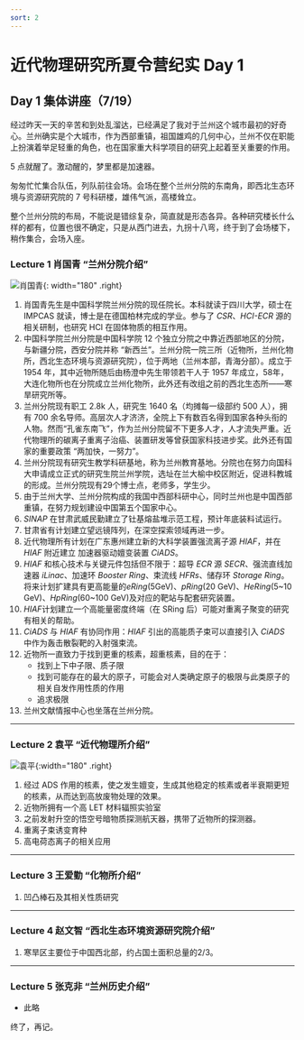 ```yaml
---
sort: 2
---
```

# 近代物理研究所夏令营纪实 Day 1

## Day 1  集体讲座（7/19）

经过昨天一天的辛苦和到处乱溜达，已经满足了我对于兰州这个城市最初的好奇心。兰州确实是个大城市，作为西部重镇，祖国雄鸡的几何中心，兰州不仅在职能上扮演着举足轻重的角色，也在国家重大科学项目的研究上起着至关重要的作用。

5 点就醒了。激动醒的，梦里都是加速器。

匆匆忙忙集合队伍，列队前往会场。会场在整个兰州分院的东南角，即西北生态环境与资源研究院的 7 号科研楼，雄伟气派，高楼耸立。

整个兰州分院的布局，不能说是错综复杂，简直就是形态各异。各种研究楼长什么样的都有，位置也很不确定，只是从西门进去，九拐十八弯，终于到了会场楼下，稍作集合，会场入座。

### Lecture 1 肖国青 “兰州分院介绍”

![肖国青](https://z3.ax1x.com/2021/09/03/hcNkvD.jpg){: width="180" .right}

1. 肖国青先生是中国科学院兰州分院的现任院长。本科就读于四川大学，硕士在 IMPCAS 就读，博士是在德国柏林完成的学业。参与了 *CSR*、*HCI-ECR* 源的相关研制，也研究 HCI 在固体物质的相互作用。
2. 中国科学院兰州分院是中国科学院 12 个独立分院之中靠近西部地区的分院，与新疆分院，西安分院并称 “新西兰”。兰州分院一院三所（近物所，兰州化物所，西北生态环境与资源研究院），位于两地（兰州本部，青海分部）。成立于 1954 年，其中近物所随后由杨澄中先生带领若干人于 1957 年成立，58年，大连化物所也在分院成立兰州化物所，此外还有改组之前的西北生态所——寒旱研究所等。
3. 兰州分院现有职工 2.8k 人，研究生 1640 名（均摊每一级部约 500 人），拥有 700 余名导师。高层次人才济济，全院上下有数百名得到国家各种头衔的人物。然而“孔雀东南飞”，作为兰州分院留不下更多人才，人才流失严重。近代物理所的碳离子重离子治癌、装置研发等曾获国家科技进步奖。此外还有国家的重要政策 “两加快，一努力”。
4. 兰州分院现有研究生教学科研基地，称为兰州教育基地。分院也在努力向国科大申请成立正式的研究生院兰州学院，选址在兰大榆中校区附近，促进科教城的形成。兰州分院现有29个博士点，老师多，学生少。
5. 由于兰州大学、兰州分院构成的我国中西部科研中心，同时兰州也是中国西部重镇，在努力规划建设中国第五个国家中心。
6. *SINAP* 在甘肃武威民勤建立了钍基熔盐堆示范工程，预计年底装料试运行。
7. 甘肃省有计划建立望远镜阵列，在深空探索领域再进一步。
8. 近代物理所有计划在广东惠州建立新的大科学装置强流离子源 *HIAF*，并在*HIAF* 附近建立 加速器驱动嬗变装置 *CiADS*。
9. *HIAF* 和核心技术与关键元件包括但不限于：超导 *ECR* 源 *SECR*、强流直线加速器 *iLinac*、加速环 *Booster Ring*、束流线 *HFRs*、储存环 *Storage Ring*。将来计划扩建具有更高能量的*eRing*(5GeV)、*pRing*(20 GeV)、*HeRing*(5~10 GeV)、*HpRing*(60~100 GeV)及对应的靶站与配套研究装置。
10. *HIAF*计划建立一个高能量密度终端（在 SRing 后）可能对重离子聚变的研究有相关的帮助。
11. *CiADS* 与 *HIAF* 有协同作用：*HIAF* 引出的高能质子束可以直接引入 *CiADS* 中作为轰击散裂靶的入射强束流。
12. 近物所一直致力于找到更重的核素，超重核素，目的在于：
    + 找到上下中子限、质子限
    + 找到可能存在的最大的原子，可能会对人类确定原子的极限与此类原子的相关自发作用性质的作用
    + 追求极限
13. 兰州文献情报中心也坐落在兰州分院。

---

### Lecture 2 袁平 “近代物理所介绍”

![袁平](https://z3.ax1x.com/2021/09/03/hcNnUI.jpg){:width="180" .right}

1. 经过 ADS 作用的核素，使之发生嬗变，生成其他稳定的核素或者半衰期更短的核素，从而达到高放废物处理的效果。
2. 近物所拥有一个高 LET 材料辐照实验室
3. 之前发射升空的悟空号暗物质探测航天器，携带了近物所的探测器。
4. 重离子束诱变育种
5. 高电荷态离子的相关应用

---

###  Lecture 3 王爱勤 “化物所介绍”

1. 凹凸棒石及其相关性质研究

---

### Lecture 4 赵文智 “西北生态环境资源研究院介绍”

1. 寒旱区主要位于中国西北部，约占国土面积总量的2/3。

---

### Lecture 5 张克非 “兰州历史介绍”

+ 此略

终了，再记。
